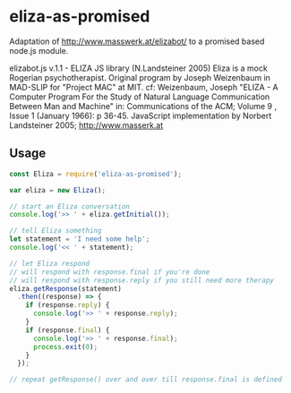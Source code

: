 # eliza-as-promised

Adaptation of http://www.masswerk.at/elizabot/ to a promised based node.js module.

elizabot.js v.1.1 - ELIZA JS library (N.Landsteiner 2005) Eliza is a mock Rogerian psychotherapist. Original program by Joseph Weizenbaum in MAD-SLIP for "Project MAC" at MIT. cf: Weizenbaum, Joseph "ELIZA - A Computer Program For the Study of Natural Language Communication Between Man and Machine" in: Communications of the ACM; Volume 9 , Issue 1 (January 1966): p 36-45. JavaScript implementation by Norbert Landsteiner 2005; http://www.masserk.at

## Usage

```javascript
const Eliza = require('eliza-as-promised');

var eliza = new Eliza();

// start an Eliza conversation
console.log('>> ' + eliza.getInitial());

// tell Eliza something
let statement = 'I need some help';
console.log('<< ' + statement);

// let Eliza respond
// will respond with response.final if you're done
// will respond with response.reply if you still need more therapy
eliza.getResponse(statement)
  .then((response) => {
    if (response.reply) {
      console.log('>> ' + response.reply);
    }
    if (response.final) {
      console.log('>> ' + response.final);
      process.exit(0);
    }
  });

// repeat getResponse() over and over till response.final is defined
```
